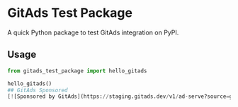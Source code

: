 # GitAds Test Package

A quick Python package to test GitAds integration on PyPI.

## Usage

```python
from gitads_test_package import hello_gitads

hello_gitads()
## GitAds Sponsored
[![Sponsored by GitAds](https://staging.gitads.dev/v1/ad-serve?source=gitads-test-package@pypi)](https://staging.gitads.dev/v1/ad-track?source=gitads-test-package@pypi)

